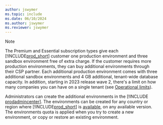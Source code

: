 ```yaml
---
author: jswymer
ms.topic: include
ms.date: 06/10/2024
ms.author: jswymer
ms.reviewer: jswymer
---
```

> [!NOTE]
> The Premium and Essential subscription types give each [!INCLUDE[prod_short](prod_short.md)] customer one production environment and three sandbox environment free of extra charge. If the customer requires more production environments, they can buy additional environments through their CSP partner. Each additional production environment comes with three additional sandbox environments and 4 GB additional, tenant-wide database capacity. In addition, starting in 2023 release wave 2, there's a limit on how many companies you can have on a single tenant (see [Operational limits](../../administration/operational-limits-online.md#company-limit-per-environment)).

Administrators can create the additional environments in the [!INCLUDE [prodadmincenter](prodadmincenter.md)]. The environments can be created for any country or region where [!INCLUDE[prod_short](prod_short.md)] is [available](../../compliance/apptest-countries-and-translations.md), on any available version. The environments quota is applied when you try to create a new environment, or copy or restore an existing environment.
